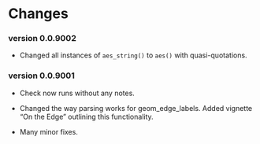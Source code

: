 Changes
================

### version 0.0.9002

  - Changed all instances of `aes_string()` to `aes()` with
    quasi-quotations.

### version 0.0.9001

  - Check now runs without any notes.

  - Changed the way parsing works for geom\_edge\_labels. Added vignette
    “On the Edge” outlining this functionality.

  - Many minor fixes.
